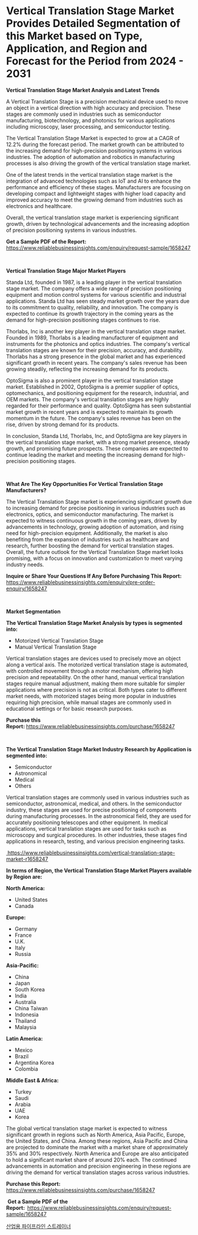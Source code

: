 <p><h1>Vertical Translation Stage Market Provides Detailed Segmentation of this Market based on Type, Application, and Region and Forecast for the Period from 2024 - 2031</h1></p><p><strong>Vertical Translation Stage Market Analysis and Latest Trends</strong></p>
<p><p>A Vertical Translation Stage is a precision mechanical device used to move an object in a vertical direction with high accuracy and precision. These stages are commonly used in industries such as semiconductor manufacturing, biotechnology, and photonics for various applications including microscopy, laser processing, and semiconductor testing.</p><p>The Vertical Translation Stage Market is expected to grow at a CAGR of 12.2% during the forecast period. The market growth can be attributed to the increasing demand for high-precision positioning systems in various industries. The adoption of automation and robotics in manufacturing processes is also driving the growth of the vertical translation stage market.</p><p>One of the latest trends in the vertical translation stage market is the integration of advanced technologies such as IoT and AI to enhance the performance and efficiency of these stages. Manufacturers are focusing on developing compact and lightweight stages with higher load capacity and improved accuracy to meet the growing demand from industries such as electronics and healthcare.</p><p>Overall, the vertical translation stage market is experiencing significant growth, driven by technological advancements and the increasing adoption of precision positioning systems in various industries.</p></p>
<p><strong>Get a Sample PDF of the Report:&nbsp;</strong> <a href="https://www.reliablebusinessinsights.com/enquiry/request-sample/1658247">https://www.reliablebusinessinsights.com/enquiry/request-sample/1658247</a></p>
<p>&nbsp;</p>
<p><strong>Vertical Translation Stage Major Market Players</strong></p>
<p><p>Standa Ltd, founded in 1987, is a leading player in the vertical translation stage market. The company offers a wide range of precision positioning equipment and motion control systems for various scientific and industrial applications. Standa Ltd has seen steady market growth over the years due to its commitment to quality, reliability, and innovation. The company is expected to continue its growth trajectory in the coming years as the demand for high-precision positioning stages continues to rise.</p><p>Thorlabs, Inc is another key player in the vertical translation stage market. Founded in 1989, Thorlabs is a leading manufacturer of equipment and instruments for the photonics and optics industries. The company's vertical translation stages are known for their precision, accuracy, and durability. Thorlabs has a strong presence in the global market and has experienced significant growth in recent years. The company's sales revenue has been growing steadily, reflecting the increasing demand for its products.</p><p>OptoSigma is also a prominent player in the vertical translation stage market. Established in 2002, OptoSigma is a premier supplier of optics, optomechanics, and positioning equipment for the research, industrial, and OEM markets. The company's vertical translation stages are highly regarded for their performance and quality. OptoSigma has seen substantial market growth in recent years and is expected to maintain its growth momentum in the future. The company's sales revenue has been on the rise, driven by strong demand for its products.</p><p>In conclusion, Standa Ltd, Thorlabs, Inc, and OptoSigma are key players in the vertical translation stage market, with a strong market presence, steady growth, and promising future prospects. These companies are expected to continue leading the market and meeting the increasing demand for high-precision positioning stages.</p></p>
<p>&nbsp;</p>
<p><strong>What Are The Key Opportunities For Vertical Translation Stage Manufacturers?</strong></p>
<p><p>The Vertical Translation Stage market is experiencing significant growth due to increasing demand for precise positioning in various industries such as electronics, optics, and semiconductor manufacturing. The market is expected to witness continuous growth in the coming years, driven by advancements in technology, growing adoption of automation, and rising need for high-precision equipment. Additionally, the market is also benefiting from the expansion of industries such as healthcare and research, further boosting the demand for vertical translation stages. Overall, the future outlook for the Vertical Translation Stage market looks promising, with a focus on innovation and customization to meet varying industry needs.</p></p>
<p><strong>Inquire or Share Your Questions If Any Before Purchasing This Report:</strong> <a href="https://www.reliablebusinessinsights.com/enquiry/pre-order-enquiry/1658247">https://www.reliablebusinessinsights.com/enquiry/pre-order-enquiry/1658247</a></p>
<p>&nbsp;</p>
<p><strong>Market Segmentation</strong></p>
<p><strong>The Vertical Translation Stage Market Analysis by types is segmented into:</strong></p>
<p><ul><li>Motorized Vertical Translation Stage</li><li>Manual Vertical Translation Stage</li></ul></p>
<p><p>Vertical translation stages are devices used to precisely move an object along a vertical axis. The motorized vertical translation stage is automated, with controlled movement through a motor mechanism, offering high precision and repeatability. On the other hand, manual vertical translation stages require manual adjustment, making them more suitable for simpler applications where precision is not as critical. Both types cater to different market needs, with motorized stages being more popular in industries requiring high precision, while manual stages are commonly used in educational settings or for basic research purposes.</p></p>
<p><strong>Purchase this Report:&nbsp;</strong><a href="https://www.reliablebusinessinsights.com/purchase/1658247">https://www.reliablebusinessinsights.com/purchase/1658247</a></p>
<p>&nbsp;</p>
<p><strong>The Vertical Translation Stage Market Industry Research by Application is segmented into:</strong></p>
<p><ul><li>Semiconductor</li><li>Astronomical</li><li>Medical</li><li>Others</li></ul></p>
<p><p>Vertical translation stages are commonly used in various industries such as semiconductor, astronomical, medical, and others. In the semiconductor industry, these stages are used for precise positioning of components during manufacturing processes. In the astronomical field, they are used for accurately positioning telescopes and other equipment. In medical applications, vertical translation stages are used for tasks such as microscopy and surgical procedures. In other industries, these stages find applications in research, testing, and various precision engineering tasks.</p></p>
<p><a href="https://www.reliablebusinessinsights.com/vertical-translation-stage-market-r1658247">&nbsp;https://www.reliablebusinessinsights.com/vertical-translation-stage-market-r1658247</a></p>
<p><strong>In terms of Region, the Vertical Translation Stage Market Players available by Region are:</strong></p>
<p>
    <p> <strong> North America: </strong>
        <ul>
            <li>United States</li>
            <li>Canada</li>
        </ul>
        </p> 
    <p> <strong> Europe: </strong>
        <ul>
            <li>Germany</li>
            <li>France</li>
            <li>U.K.</li>
            <li>Italy</li>
            <li>Russia</li>
        </ul>
        </p> 
    <p> <strong> Asia-Pacific: </strong>
        <ul>
            <li>China</li>
            <li>Japan</li>
            <li>South Korea</li>
            <li>India</li>
            <li>Australia</li>
            <li>China Taiwan</li>
            <li>Indonesia</li>
            <li>Thailand</li>
            <li>Malaysia</li>
        </ul>
        </p> 
    <p> <strong> Latin America: </strong>
        <ul>
            <li>Mexico</li>
            <li>Brazil</li>
            <li>Argentina Korea</li>
            <li>Colombia</li>
        </ul>
        </p> 
    <p> <strong> Middle East & Africa: </strong>
        <ul>
            <li>Turkey</li>
            <li>Saudi</li>
            <li>Arabia</li>
            <li>UAE</li>
            <li>Korea</li>
        </ul>
    </p>
    </p>
<p><p>The global vertical translation stage market is expected to witness significant growth in regions such as North America, Asia Pacific, Europe, the United States, and China. Among these regions, Asia Pacific and China are projected to dominate the market with a market share of approximately 35% and 30% respectively. North America and Europe are also anticipated to hold a significant market share of around 20% each. The continued advancements in automation and precision engineering in these regions are driving the demand for vertical translation stages across various industries.</p></p>
<p><strong>Purchase this Report: </strong><a href="https://www.reliablebusinessinsights.com/purchase/1658247">https://www.reliablebusinessinsights.com/purchase/1658247</a></p>
<p>&nbsp;<strong>Get a Sample PDF of the Report:&nbsp;&nbsp;</strong><a href="https://www.reliablebusinessinsights.com/enquiry/request-sample/1658247">https://www.reliablebusinessinsights.com/enquiry/request-sample/1658247</a></p>
<p><strong></strong></p>
<p><p><a href="https://github.com/vsoq0zknh59/Market-Research-Report-List-2/blob/main/6307332164456.md">산업용 파이프라인 스트레이너</a></p></p>